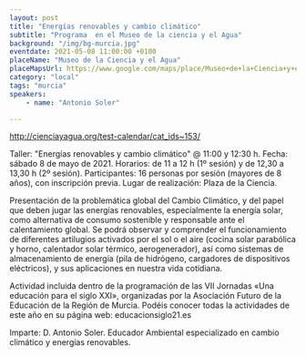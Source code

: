```yaml
---
layout: post
title: "Energías renovables y cambio climático"
subtitle: "Programa  en el Museo de la ciencia y el Agua"
background: "/img/bg-murcia.jpg"
eventdate: 2021-05-08 11:00:00 +0100
placeName: "Museo de la Ciencia y el Agua"
placeMapsUrl: https://www.google.com/maps/place/Museo+de+la+Ciencia+y+el+Agua/@37.98052,-1.133403,15z/data=!4m5!3m4!1s0x0:0x708452a6d1b0a85e!8m2!3d37.98052!4d-1.133403
category: "local"
tags: "murcia"
speakers:
    - name: "Antonio Soler"

---
```


http://cienciayagua.org/test-calendar/cat_ids~153/  

Taller: "Energías renovables y cambio climático" @ 11:00 y 12:30 h.
Fecha: sábado 8 de mayo de 2021.
Horarios: de 11 a 12 h (1º sesión) y de 12,30 a 13,30 h (2º sesión).
Participantes: 16 personas por sesión (mayores de 8 años), con inscripción previa.
Lugar de realización: Plaza de la Ciencia.

Presentación de la problemática global del Cambio Climático, y del papel que deben jugar las energías renovables, especialmente la energía solar, como alternativa de consumo sostenible y responsable ante el calentamiento global.  Se podrá observar y comprender el funcionamiento de diferentes artilugios activados por el sol o el aire (cocina solar parabólica y horno, calentador solar térmico, aerogenerador), así como sistemas de almacenamiento de energía (pila de hidrógeno, cargadores de dispositivos eléctricos), y sus aplicaciones en nuestra vida cotidiana.

Actividad incluida dentro de la programación de las VII Jornadas «Una educación para el siglo XXI», organizadas por la Asociación Futuro de la Educación de la Región de Murcia. Podéis conocer todas la actividades de este año en su página web: educacionsiglo21.es

Imparte: D. Antonio Soler. Educador Ambiental especializado en cambio climático y energías renovables.
